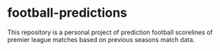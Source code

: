 # football-predictions
This repository is a personal project of prediction football scorelines of premier league matches based on previous seasons match data.
